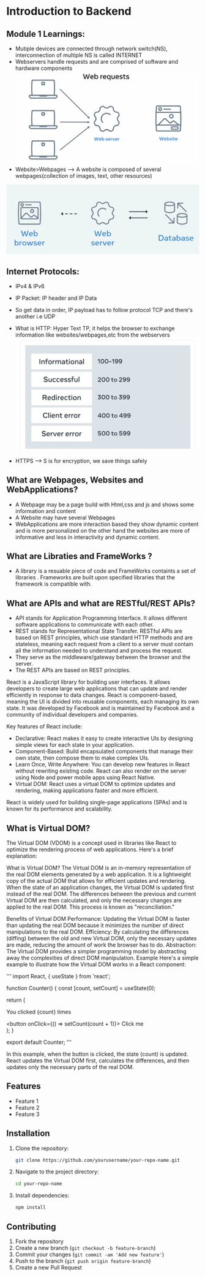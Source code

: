 # Introduction to Backend

## Module 1 Learnings:
- Mutiple devices are connected through network switch(NS), interconnection of multiple NS is called INTERNET
- Webservers handle requests and are comprised of software and hardware components 
![Image](images\image.png)
- Website>Webpages --> A website is composed of several webpages(collection of images, text, other resources)

![Image](images\image2.png)

## Internet Protocols:
- IPv4 & IPv6 
- IP Packet: IP header and IP Data
- So get data in order, IP payload has to follow protocol TCP and there's another i.e UDP

- What is HTTP: Hyper Text TP, it helps the browser to exchange information like websites/webpages,etc from the webservers 
![Image](images\image3.png)

- HTTPS --> S is for encryption, we save things safely

## What are Webpages, Websites and WebApplications? 

- A Webpage may be a page build with Html,css and js and shows some information and content
- A Website may have several Webpages
- WebApplications are more interaction based they show dynamic content and is more personalized on the other hand the websites are more of informative and less in interactivity and dynamic content. 

## What are Libraties and FrameWorks ? 
- A library is a resuable piece of code and FrameWorks containts a set of libraries . Frameworks are built upon specified libraries that the framework is compatible with.

## What are APIs and what are RESTful/REST APIs?

- API stands for Application Programming Interface. It allows different software applications to communicate with each other.
- REST stands for Representational State Transfer. RESTful APIs are based on REST principles, which use standard HTTP methods and are stateless, meaning each request from a client to a server must contain all the information needed to understand and process the request.
- They serve as the middleware/gateway between the browser and the server.
- The REST APIs are based on REST principles.

React is a JavaScript library for building user interfaces. It allows developers to create large web applications that can update and render efficiently in response to data changes. React is component-based, meaning the UI is divided into reusable components, each managing its own state. It was developed by Facebook and is maintained by Facebook and a community of individual developers and companies.

Key features of React include:
- Declarative: React makes it easy to create interactive UIs by designing simple views for each state in your application.
- Component-Based: Build encapsulated components that manage their own state, then compose them to make complex UIs.
- Learn Once, Write Anywhere: You can develop new features in React without rewriting existing code. React can also render on the server using Node and power mobile apps using React Native.
- Virtual DOM: React uses a virtual DOM to optimize updates and rendering, making applications faster and more efficient.

React is widely used for building single-page applications (SPAs) and is known for its performance and scalability.


## What is Virtual DOM? 

The Virtual DOM (VDOM) is a concept used in libraries like React to optimize the rendering process of web applications. Here's a brief explanation:

What is Virtual DOM?
The Virtual DOM is an in-memory representation of the real DOM elements generated by a web application. It is a lightweight copy of the actual DOM that allows for efficient updates and rendering. When the state of an application changes, the Virtual DOM is updated first instead of the real DOM. The differences between the previous and current Virtual DOM are then calculated, and only the necessary changes are applied to the real DOM. This process is known as "reconciliation."

Benefits of Virtual DOM
Performance: Updating the Virtual DOM is faster than updating the real DOM because it minimizes the number of direct manipulations to the real DOM.
Efficiency: By calculating the differences (diffing) between the old and new Virtual DOM, only the necessary updates are made, reducing the amount of work the browser has to do.
Abstraction: The Virtual DOM provides a simpler programming model by abstracting away the complexities of direct DOM manipulation.
Example
Here's a simple example to illustrate how the Virtual DOM works in a React component:

'''
import React, { useState } from 'react';

function Counter() {
  const [count, setCount] = useState(0);

  return (
    <div>
      <p>You clicked {count} times</p>
      <button onClick={() => setCount(count + 1)}>
        Click me
      </button>
    </div>
  );
}

export default Counter;
'''

In this example, when the button is clicked, the state (count) is updated. React updates the Virtual DOM first, calculates the differences, and then updates only the necessary parts of the real DOM.
















## Features
- Feature 1
- Feature 2
- Feature 3

## Installation
1. Clone the repository:
    ```bash
    git clone https://github.com/yourusername/your-repo-name.git
    ```
2. Navigate to the project directory:
    ```bash
    cd your-repo-name
    ```
3. Install dependencies:
    ```bash
    npm install
    ```




## Contributing
1. Fork the repository
2. Create a new branch (`git checkout -b feature-branch`)
3. Commit your changes (`git commit -am 'Add new feature'`)
4. Push to the branch (`git push origin feature-branch`)
5. Create a new Pull Request

